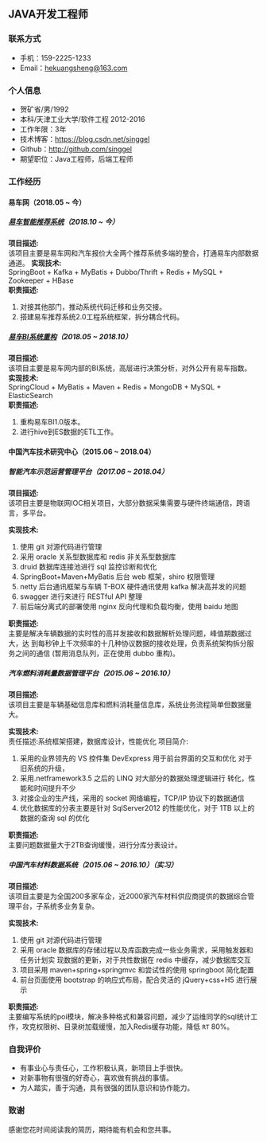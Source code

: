 ## JAVA开发工程师
### 联系方式
- 手机：159-2225-1233
- Email：hekuangsheng@163.com

### 个人信息
 - 贺矿省/男/1992 
 - 本科/天津工业大学/软件工程 2012-2016
 - 工作年限：3年
 - 技术博客：https://blog.csdn.net/singgel
 - Github：http://github.com/singgel
 - 期望职位：Java工程师，后端工程师

### 工作经历
#### 易车网（2018.05 ~ 今）
##### [易车智能推荐系统](http://app.yiche.com)（2018.10 ~ 今）
**项目描述:**  
该项目主要是易车网和汽车报价大全两个推荐系统多端的整合，打通易车内部数据通道。
**实现技术:**  
SpringBoot + Kafka + MyBatis + Dubbo/Thrift + Redis + MySQL + Zookeeper + HBase  
**职责描述:**  
1. 对接其他部门，推动系统代码迁移和业务交接。
2. 搭建易车推荐系统2.0工程系统框架，拆分耦合代码。

##### [易车BI系统重构](http://index.bitauto.com)（2018.05 ~ 2018.10）
**项目描述:**  
该项目主要是易车网内部的BI系统，高层进行决策分析，对外公开有易车指数。
**实现技术:**  
SpringCloud + MyBatis + Maven + Redis + MongoDB + MySQL + ElasticSearch  
**职责描述:**  
1. 重构易车BI1.0版本。
2. 进行hive到ES数据的ETL工作。

#### 中国汽车技术研究中心（2015.06 ~ 2018.04）
##### 智能汽车示范运营管理平台（2017.06 ~ 2018.04）
**项目描述:**  
该项目主要是物联网IOC相关项目，大部分数据采集需要与硬件终端通信，跨语言，多平台。

**实现技术:**  
1. 使用 git 对源代码进行管理
2. 采用 oracle 关系型数据库和 redis 非关系型数据库
3. druid 数据库连接池进行 sql 监控诊断和优化
4. SpringBoot+Maven+MyBatis 后台 web 框架，shiro 权限管理
5. netty 后台通讯框架与车辆 T-BOX 硬件通讯使用 kafka 解决高并发的问题 
6. swagger 进行来进行 RESTful API 整理
7. 前后端分离式的部署使用 nginx 反向代理和负载均衡，使用 baidu 地图

**职责描述:**  
主要是解决车辆数据的实时性的高并发接收和数据解析处理问题，峰值期数据过大，达 到每秒钟上千次频率的十几种协议数据的接收处理，负责系统架构拆分服务之间的通信 (暂用消息队列，正在使用 dubbo 重构)。

##### 汽车燃料消耗量数据管理平台（2015.06 ~ 2016.10）
**项目描述:**  
该项目主要是车辆基础信息库和燃料消耗量信息库，系统业务流程简单但数据量大。

**实现技术:**  
责任描述:系统框架搭建，数据库设计，性能优化
项目简介:
1. 采用的业界领先的 VS 控件集 DevExpress 用于前台界面的交互和优化 对于旧系统的升级，
2. 采用.netframework3.5 之后的 LINQ 对大部分的数据处理逻辑进行 转化，性能和时间提升不少
3. 对接企业的生产线，采用的 socket 网络编程，TCP/IP 协议下的数据通信 
4. 优化数据库的分表主要是针对 SqlServer2012 的性能优化，对于 1TB 以上的数据的查询 sql 的优化

**职责描述:**  
主要问题数据量大于2TB查询缓慢，进行分库分表设计。

##### 中国汽车材料数据系统（2015.06 ~ 2016.10）（实习）
**项目描述:**  
该项目主要是为全国200多家车企，近2000家汽车材料供应商提供的数据综合管理平台，子系统多业务复杂。

**实现技术:**  
1. 使用 git 对源代码进行管理
2. 采用 oracle 数据库的存储过程以及库函数完成一些业务需求，采用触发器和任务计划实 现数据的更新，对于共性数据在 redis 中缓存，减少数据库交互
3. 项目采用 maven+spring+springmvc 和尝试性的使用 springboot 简化配置
4. 前台页面使用 bootstrap 的响应式布局，配合灵活的 jQuery+css+H5 进行展示

**职责描述:**  
主要编写系统的poi模块，解决多种格式和兼容问题，减少了运维同学的sql统计工作，攻克权限树、目录树加载缓慢，加入Redis缓存功能，降低 `RT` 80%。

### 自我评价
- 有事业心与责任心，工作积极认真，新项目上手很快。
- 对新事物有很强的好奇心，喜欢做有挑战的事情。
- 为人踏实，善于沟通，具有很强的团队意识和协作能力。
### 致谢
感谢您花时间阅读我的简历，期待能有机会和您共事。
